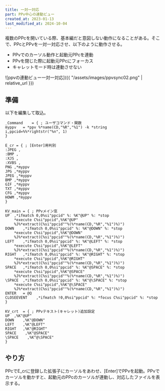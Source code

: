```yaml
---
title: 一対一対応
part: PPv中心の連動ビュー
created_at: 2023-01-13
last_modified_at: 2024-10-04
---
```


複数のPPcを開いている際、基本編だと意図しない動作になることがある。そこで、PPcとPPvを一対一対応させ、以下のように動作させる。

- PPvでのカーソル動作と起動元PPcを連動
- PPvを閉じた際に起動元PPcにフォーカス
- キャレットモード時は連動させない

![ppvの連動ビュー一対一対応]({{ "/assets/images/ppvsync02.png" | relative_url }})

## 準備

以下を編集して取込。

```text
_Command	= {	; ユーザコマンド・関数
myppv	= *ppv %*name(CD,"%R","%1") -k *string i,ppcid=%%*rightstr("%n", 1)
}

E_cr = { ; [Enter]用判別
:JPEG ,
:BMP ,
:XJS ,
:XVBS ,
PNG ,*myppv
JPG ,*myppv
JPEG ,*myppv
BMP ,*myppv
GIF ,*myppv
TXT ,*myppv
CFG ,*myppv
HOWM ,*myppv
}

KV_main	= {	; PPvメイン窓
UP	,*ifmatch 0,0%si"ppcid" %: %K"@UP" %: *stop
	*execute C%si"ppcid",%%K"@UP"
	%J%*extract(C%si"ppcid""%(%*name(CD,"%R","%1")%)")
DOWN	,*ifmatch 0,0%si"ppcid" %: %K"@DOWN" %: *stop
	*execute C%si"ppcid",%%K"@DOWN"
	%J%*extract(C%si"ppcid""%(%*name(CD,"%R","%1")%)")
LEFT	,*ifmatch 0,0%si"ppcid" %: %K"@LEFT" %: *stop
	*execute C%si"ppcid",%%K"@LEFT"
	%J%*extract(C%si"ppcid""%(%*name(CD,"%R","%1")%)")
RIGHT	,*ifmatch 0,0%si"ppcid" %: %K"@RIGHT" %: *stop
	*execute C%si"ppcid",%%K"@RIGHT"
	%J%*extract(C%si"ppcid""%(%*name(CD,"%R","%1")%)")
SPACE	,*ifmatch 0,0%si"ppcid" %: %K"@SPACE" %: *stop
	*execute C%si"ppcid",%%K"@SPACE"
	%J%*extract(C%si"ppcid""%(%*name(CD,"%R","%1")%)")
\SPACE	,*ifmatch 0,0%si"ppcid" %: %K"@\SPACE" %: *stop
	*execute C%si"ppcid",%%K"@\SPACE"
	%J%*extract(C%si"ppcid""%(%*name(CD,"%R","%1")%)")
ENTER	= @Q
CLOSEEVENT    ,*ifmatch !0,0%si"ppcid" %: *focus C%si"ppcid" %: *stop
}

KV_crt	= {	; PPvテキスト(キャレット)追加設定
UP	,%K"@UP"
DOWN	,%K"@DOWN"
LEFT	,%K"@LEFT"
RIGHT	,%K"@RIGHT"
SPACE    ,%K"@SPACE"
\SPACE    ,%K"@\SPACE"
}
```

## やり方

PPcでE_crに登録した拡張子にカーソルをあわせ、[Enter]でPPvを起動。PPvでカーソルを動かすと、起動元のPPcのカーソルが連動し、対応したファイルを表示する。
